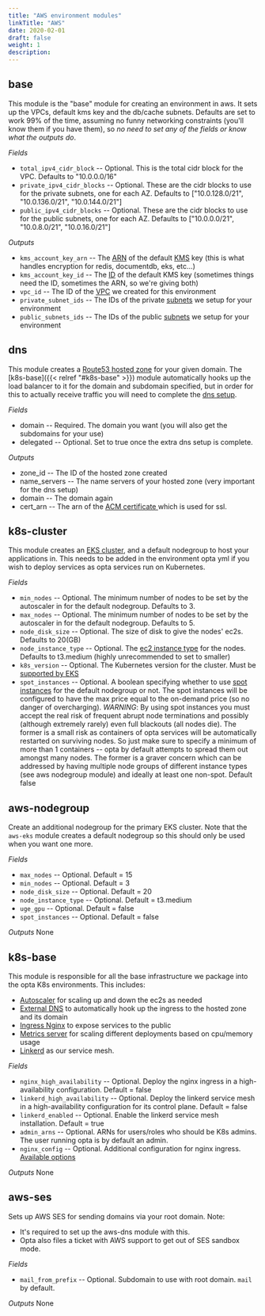 ```yaml
---
title: "AWS environment modules"
linkTitle: "AWS"
date: 2020-02-01
draft: false
weight: 1
description:
---
```


## base
This module is the "base" module for creating an environment in aws. It sets up the VPCs, default kms key and the
db/cache subnets. Defaults are set to work 99% of the time, assuming no funny networking constraints (you'll know them
if you have them), so _no need to set any of the fields or know what the outputs do_.

*Fields*
* `total_ipv4_cidr_block` -- Optional. This is the total cidr block for the VPC. Defaults to "10.0.0.0/16"
* `private_ipv4_cidr_blocks` -- Optional. These are the cidr blocks to use for the private subnets, one for each AZ. 
  Defaults to ["10.0.128.0/21", "10.0.136.0/21", "10.0.144.0/21"] 
* `public_ipv4_cidr_blocks` -- Optional. These are the cidr blocks to use for the public subnets, one for each AZ.
  Defaults to ["10.0.0.0/21", "10.0.8.0/21", "10.0.16.0/21"]

*Outputs*
* `kms_account_key_arn` -- The [ARN](https://docs.aws.amazon.com/general/latest/gr/aws-arns-and-namespaces.html) of the default 
  [KMS](https://aws.amazon.com/kms/) key (this is what handles encryption for redis, documentdb, eks, etc...)
* `kms_account_key_id` -- The [ID](https://docs.aws.amazon.com/kms/latest/developerguide/find-cmk-id-arn.html) of the default 
  KMS key (sometimes things need the ID, sometimes the ARN, so we're giving both)
* `vpc_id` -- The ID of the [VPC](https://docs.aws.amazon.com/vpc/latest/userguide/what-is-amazon-vpc.html) we created for 
  this environment
* `private_subnet_ids` -- The IDs of the private [subnets](https://docs.aws.amazon.com/vpc/latest/userguide/VPC_Subnets.html) 
  we setup for your environment
* `public_subnets_ids` -- The IDs of the public [subnets](https://docs.aws.amazon.com/vpc/latest/userguide/VPC_Subnets.html) 
  we setup for your environment

## dns
This module creates a [Route53 hosted zone](https://docs.aws.amazon.com/Route53/latest/DeveloperGuide/hosted-zones-working-with.html) for 
your given domain. The [k8s-base]({{< relref "#k8s-base" >}}) module automatically hooks up the load balancer to it
for the domain and subdomain specified, but in order for this to actually receive traffic you will need to complete
the [dns setup](/miscellaneous/ingress).

*Fields*
* domain -- Required. The domain you want (you will also get the subdomains for your use)
* delegated -- Optional. Set to true once the extra dns setup is complete.

*Outputs*
* zone_id -- The ID of the hosted zone created
* name_servers -- The name servers of your hosted zone (very important for the dns setup)
* domain -- The domain again
* cert_arn -- The arn of the [ACM certificate ](https://docs.aws.amazon.com/acm/latest/userguide/acm-overview.html) which
  is used for ssl.

## k8s-cluster
This module creates an [EKS cluster](https://docs.aws.amazon.com/eks/latest/userguide/what-is-eks.html), and a default
nodegroup to host your applications in. This needs to be added in the environment opta yml if you wish to deploy services
as opta services run on Kubernetes.

*Fields*
* `min_nodes` -- Optional. The minimum number of nodes to be set by the autoscaler in for the default nodegroup. Defaults to 3.
* `max_nodes` -- Optional. The minimum number of nodes to be set by the autoscaler in for the default nodegroup. Defaults to 5.
* `node_disk_size` -- Optional. The size of disk to give the nodes' ec2s. Defaults to 20(GB)
* `node_instance_type` -- Optional. The [ec2 instance type](https://aws.amazon.com/ec2/instance-types/) for the nodes. Defaults
  to t3.medium (highly unrecommended to set to smaller)
* `k8s_version` -- Optional. The Kubernetes version for the cluster. Must be [supported by EKS](https://docs.aws.amazon.com/eks/latest/userguide/kubernetes-versions.html)
* `spot_instances` -- Optional. A boolean specifying whether to use [spot instances](https://aws.amazon.com/ec2/spot/) 
  for the default nodegroup or not. The spot instances will be configured to have the max price equal to the on-demand
  price (so no danger of overcharging). *WARNING*: By using spot instances you must accept the real risk of frequent abrupt
  node terminations and possibly (although extremely rarely) even full blackouts (all nodes die). The former is a small
  risk as containers of opta services will be automatically restarted on surviving nodes. So just make sure to specify
  a minimum of more than 1 containers -- opta by default attempts to spread them out amongst many nodes. The former
  is a graver concern which can be addressed by having multiple node groups of different instance types (see aws 
  nodegroup module) and ideally at least one non-spot. Default false

## aws-nodegroup
Create an additional nodegroup for the primary EKS cluster. Note that the
`aws-eks` module creates a default nodegroup so this should only be used when
you want one more.

*Fields*
* `max_nodes` -- Optional. Default = 15
* `min_nodes` -- Optional. Default = 3
* `node_disk_size` -- Optional. Default = 20
* `node_instance_type` -- Optional. Default = t3.medium
* `uge_gpu` -- Optional. Default = false
* `spot_instances` -- Optional. Default = false

*Outputs*
None

## k8s-base
This module is responsible for all the base infrastructure we package into the opta K8s environments. This includes:
* [Autoscaler](https://github.com/kubernetes/autoscaler) for scaling up and down the ec2s as needed
* [External DNS](https://github.com/kubernetes-sigs/external-dns) to automatically hook up the ingress to the hosted zone and its domain
* [Ingress Nginx](https://github.com/kubernetes/ingress-nginx) to expose services to the public
* [Metrics server](https://github.com/kubernetes-sigs/metrics-server) for scaling different deployments based on cpu/memory usage
* [Linkerd](https://linkerd.io/) as our service mesh.

*Fields*
* `nginx_high_availability` -- Optional. Deploy the nginx ingress in a high-availability configuration. Default = false
* `linkerd_high_availability` -- Optional. Deploy the linkerd service mesh in a high-availability configuration for its control plane. Default = false
* `linkerd_enabled` -- Optional. Enable the linkerd service mesh installation. Default =  true
* `admin_arns` -- Optional. ARNs for users/roles who should be K8s admins. The user running opta is by default an admin.
* `nginx_config` -- Optional. Additional configuration for nginx ingress. [Available options](https://kubernetes.github.io/ingress-nginx/user-guide/nginx-configuration/configmap/#configuration-options)

*Outputs*
None

## aws-ses

Sets up AWS SES for sending domains via your root domain. Note:
- It's required to set up the aws-dns module with this.
- Opta also files a ticket with AWS support to get out of SES sandbox mode.

*Fields*
* `mail_from_prefix` -- Optional. Subdomain to use with root domain. `mail` by default.

*Outputs*
None
